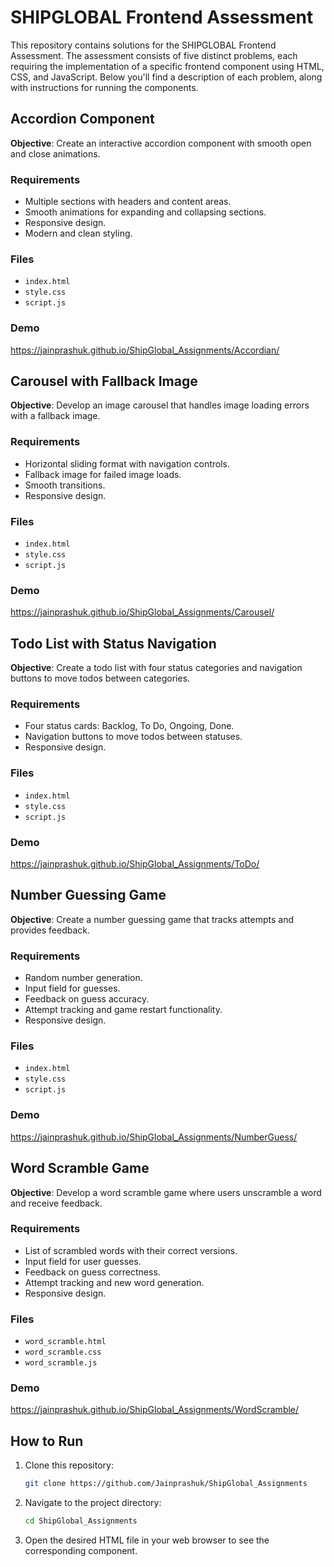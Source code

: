 # SHIPGLOBAL Frontend Assessment

This repository contains solutions for the SHIPGLOBAL Frontend Assessment. The assessment consists of five distinct problems, each requiring the implementation of a specific frontend component using HTML, CSS, and JavaScript. Below you'll find a description of each problem, along with instructions for running the components.

## Accordion Component

**Objective**: Create an interactive accordion component with smooth open and close animations.

### Requirements
- Multiple sections with headers and content areas.
- Smooth animations for expanding and collapsing sections.
- Responsive design.
- Modern and clean styling.

### Files
- `index.html`
- `style.css`
- `script.js`

### Demo
https://jainprashuk.github.io/ShipGlobal_Assignments/Accordian/

## Carousel with Fallback Image

**Objective**: Develop an image carousel that handles image loading errors with a fallback image.

### Requirements
- Horizontal sliding format with navigation controls.
- Fallback image for failed image loads.
- Smooth transitions.
- Responsive design.

### Files
- `index.html`
- `style.css`
- `script.js`

### Demo
https://jainprashuk.github.io/ShipGlobal_Assignments/Carousel/

## Todo List with Status Navigation

**Objective**: Create a todo list with four status categories and navigation buttons to move todos between categories.

### Requirements
- Four status cards: Backlog, To Do, Ongoing, Done.
- Navigation buttons to move todos between statuses.
- Responsive design.

### Files
- `index.html`
- `style.css`
- `script.js`

### Demo
https://jainprashuk.github.io/ShipGlobal_Assignments/ToDo/

## Number Guessing Game

**Objective**: Create a number guessing game that tracks attempts and provides feedback.

### Requirements
- Random number generation.
- Input field for guesses.
- Feedback on guess accuracy.
- Attempt tracking and game restart functionality.
- Responsive design.

### Files
- `index.html`
- `style.css`
- `script.js`

### Demo
https://jainprashuk.github.io/ShipGlobal_Assignments/NumberGuess/

## Word Scramble Game

**Objective**: Develop a word scramble game where users unscramble a word and receive feedback.

### Requirements
- List of scrambled words with their correct versions.
- Input field for user guesses.
- Feedback on guess correctness.
- Attempt tracking and new word generation.
- Responsive design.

### Files
- `word_scramble.html`
- `word_scramble.css`
- `word_scramble.js`

### Demo
https://jainprashuk.github.io/ShipGlobal_Assignments/WordScramble/

## How to Run

1. Clone this repository:

    ```bash
    git clone https://github.com/Jainprashuk/ShipGlobal_Assignments
    ```

2. Navigate to the project directory:

    ```bash
    cd ShipGlobal_Assignments
    ```

3. Open the desired HTML file in your web browser to see the corresponding component.

